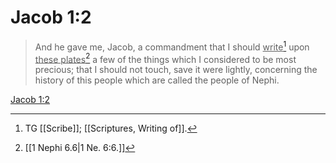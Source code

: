 # Jacob 1:2

> And he gave me, Jacob, a commandment that I should <u>write</u>[^a] upon <u>these plates</u>[^b] a few of the things which I considered to be most precious; that I should not touch, save it were lightly, concerning the history of this people which are called the people of Nephi.

[Jacob 1:2](https://www.churchofjesuschrist.org/study/scriptures/bofm/jacob/1?lang=eng&id=p2#p2)


[^a]: TG [[Scribe]]; [[Scriptures, Writing of]].
[^b]: [[1 Nephi 6.6|1 Ne. 6:6.]]
